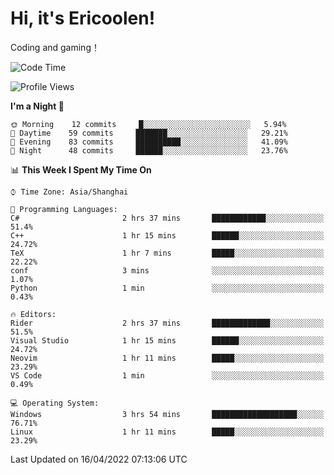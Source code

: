 # Hi, it's Ericoolen!
Coding and gaming！

<!--START_SECTION:waka-->
![Code Time](http://img.shields.io/badge/Code%20Time-207%20hrs%2013%20mins-blue)

![Profile Views](http://img.shields.io/badge/Profile%20Views-1-blue)

**I'm a Night 🦉** 

```text
🌞 Morning    12 commits     █░░░░░░░░░░░░░░░░░░░░░░░░   5.94% 
🌆 Daytime    59 commits     ███████░░░░░░░░░░░░░░░░░░   29.21% 
🌃 Evening    83 commits     ██████████░░░░░░░░░░░░░░░   41.09% 
🌙 Night      48 commits     ██████░░░░░░░░░░░░░░░░░░░   23.76%

```


📊 **This Week I Spent My Time On** 

```text
⌚︎ Time Zone: Asia/Shanghai

💬 Programming Languages: 
C#                       2 hrs 37 mins       ████████████░░░░░░░░░░░░░   51.4% 
C++                      1 hr 15 mins        ██████░░░░░░░░░░░░░░░░░░░   24.72% 
TeX                      1 hr 7 mins         █████░░░░░░░░░░░░░░░░░░░░   22.22% 
conf                     3 mins              ░░░░░░░░░░░░░░░░░░░░░░░░░   1.07% 
Python                   1 min               ░░░░░░░░░░░░░░░░░░░░░░░░░   0.43%

🔥 Editors: 
Rider                    2 hrs 37 mins       █████████████░░░░░░░░░░░░   51.5% 
Visual Studio            1 hr 15 mins        ██████░░░░░░░░░░░░░░░░░░░   24.72% 
Neovim                   1 hr 11 mins        █████░░░░░░░░░░░░░░░░░░░░   23.29% 
VS Code                  1 min               ░░░░░░░░░░░░░░░░░░░░░░░░░   0.49%

💻 Operating System: 
Windows                  3 hrs 54 mins       ███████████████████░░░░░░   76.71% 
Linux                    1 hr 11 mins        █████░░░░░░░░░░░░░░░░░░░░   23.29%

```


 Last Updated on 16/04/2022 07:13:06 UTC
<!--END_SECTION:waka-->

